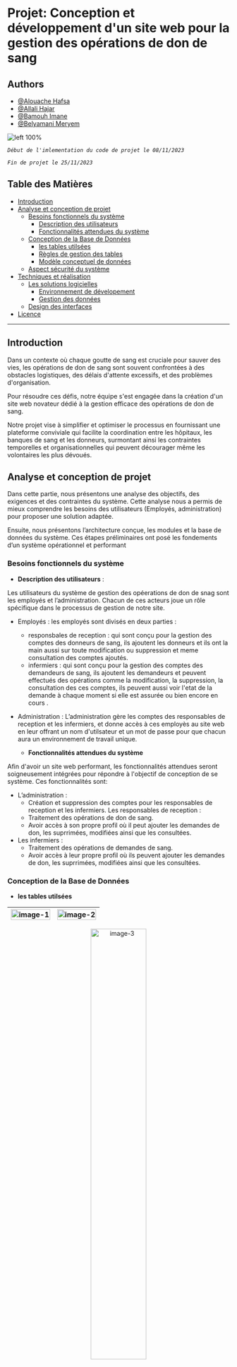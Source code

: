 # Projet: Conception et développement d'un site web pour la gestion des opérations de don de sang

## Authors
- [@Alouache Hafsa](https://wwwgitgithub.com/octokatherine)
- [@Allali Hajar](https://www.github.com/octokatherine)
- [@Bamouh Imane](https://www.github.com/octokatherine)
- [@Belyamani Meryem](https://www.github.com/octokatherine)

![left 100%](https://github.com/bamouhimane/Blood_donation/assets/125123163/ca4bc8cd-f89a-4808-bef9-ae074ae0db75)

_`Début de l'imlementation du code de projet le 08/11/2023`_

_`Fin de projet le 25/11/2023`_
## Table des Matières
- [Introduction](#Introduction)
- [Analyse et conception de projet](#Analyse-et-conception-de-projet)
    - [Besoins fonctionnels du système](#Besoins-fonctionnels-du-système)
      - [Description des utilisateurs](#Description-des-utilisateurs)
      - [Fonctionnalités attendues du système](#Fonctionnalités-attendues-du-système)
    - [Conception de la Base de Données](#Conception-de-la-Base-de-Données)
        - [les tables utilsées](#les-tables-utilsées)
        - [Règles de gestion des tables](#Règles-de-gestion-des-tables)
        - [Modèle conceptuel de données](#Modèle-conceptuel-de-données)
    - [Aspect sécurité du système](#Aspect-sécurité-du-système )
- [Techniques et réalisation](#Techniques-et-réalisation)
    - [Les solutions logicielles](#Les-solutions-logicielles)
        - [Environnement de dévelopement](#Environnement-de-dévelopement)
        - [Gestion des données](#Gestion-des-données)
    - [Design des interfaces](#Design-des-interfaces)
- [Licence](#Licence)

---

## Introduction
Dans un contexte où chaque goutte de sang est cruciale pour sauver des vies, les opérations de don de sang sont souvent confrontées à des obstacles logistiques, des délais d'attente excessifs, et des problèmes d'organisation.

Pour résoudre ces défis, notre équipe s'est engagée dans la création d'un site web novateur dédié à la gestion efficace des opérations de don de sang. 

Notre projet vise à simplifier et optimiser le processus en fournissant une plateforme conviviale qui facilite la coordination entre les hôpitaux, les banques de sang et les donneurs, surmontant ainsi les contraintes temporelles et organisationnelles qui peuvent décourager même les volontaires les plus dévoués.

## Analyse et conception de projet
Dans cette partie, nous présentons une analyse des objectifs, des exigences et des contraintes du système. Cette analyse nous a permis de mieux comprendre les besoins des utilisateurs (Employés, administration) pour proposer une solution adaptée. 

Ensuite, nous présentons l’architecture conçue, les modules et la base de données du système. Ces étapes préliminaires ont posé les fondements d’un système opérationnel et performant

### Besoins fonctionnels du système

  - **Description des utilisateurs** :
    
Les utilisateurs du système de gestion des opéerations de don de snag sont les employés et l’administration.
Chacun de ces acteurs joue un rôle spécifique dans le processus de gestion de notre site. 

- Employés : les employés sont divisés en deux parties :
  
    - responsbales de reception : qui sont conçu pour la gestion des comptes des donneurs de sang, ils ajoutent les donneurs et ils ont la main aussi sur toute modification ou suppression et meme consultation des comptes ajoutés. 
    - infermiers : qui sont conçu pour la gestion des comptes des demandeurs de sang, ils ajoutent les demandeurs et peuvent effectués des opérations comme la modification, la suppression, la consultation des ces comptes, ils peuvent aussi voir l'etat de la demande à chaque moment si elle est assurée ou bien encore en cours . 

- Administration : L’administration gère les comptes des responsables de reception et les infermiers, et donne accès à ces employès au site web en leur offrant un nom d'utilsateur et un mot de passe pour que chacun aura un environnement de travail unique.

  - **Fonctionnalités attendues du système**

Afin d'avoir un site web performant, les fonctionnalités attendues seront soigneusement intégrées pour répondre à l'objectif de conception de se système. Ces fonctionnalités sont: 
- L’administration :
    - Création et suppression des comptes pour les responsables de reception et les infermiers. 
Les responsables de reception :
    - Traitement des opérations de don de sang.
    - Avoir accès à son propre profil où il peut ajouter les demandes de don, les suprrimées, modifiées ainsi que les consultées. 
- Les infermiers :
    - Traitement des opérations de demandes de sang. 
    - Avoir accès à leur propre profil où ils peuvent ajouter les demandes de don, les suprrimées, modifiées ainsi que les consultées.

### Conception de la Base de Données

  - **les tables utilsées**
  
| <img src="https://github.com/bamouhimane/Blood_donation/assets/125123163/4739d6c1-2658-42ed-a67b-36d7cb0814bb" width="100%" alt="image-1"> | <img src="https://github.com/bamouhimane/Blood_donation/assets/125123163/66057ec5-6b13-4f32-afa8-a911888f3612" width="100%" alt="image-2"> |
| --- | --- |

<p align="center">
  <img src="https://github.com/bamouhimane/Blood_donation/assets/125123163/26443a53-c533-464f-a322-7d9a84824c98" width="50%" alt="image-3">
</p>

  - **Règles de gestion des tables :**

Voici les règles de gestion de notre système:

TABLE login_users:
- Chaque utilisateur(infirmier ou responsable) doit avoir un CNIE et username unique,se sont la clé primaire de la table.
- Les colonnes :username,password,function,nome et prenom ne doivent pas etre nuls.
- Les colonnes :creation_date et last_modified sont remplis une fois creation de compte respectivement modification.

TABLE login_admin:
- la colonne id represente l'identifiant de l'administrateur censé gérer les comptes des employés(infirmiers et responsables),la colonne username_ad est aussi unique.Ces deux représentent la clé primaire de la table.
- les colonnes username_ad et password_ad ne doivent pas etre nuls.

TABLE centre:
- la colonne idcentre est la clé primaire de la table .
- Les colonnes :nom(nom du centre),adresse et tel ne doivent pas etre nuls.
- La colonne: trois_prem_car ,represente la chaine que chaque centre est censé l'utiliser en début pour construire les mots de passe de ces employés,pour ainsi garder l'appartenance à chaque centre.

TABLE operation_demande :
- la colonne idoperation représente la clé primaire de la table.
- la colonne : iddemandeur est la clé etrangère qui référencie la colonne iddemandeur (clé primaire) dans la table demandeur.
	=> un demandeur peut faire plusieurs opérations de demande dans son centre,alors que une opération de demande appartient à un seul demandeur.
- la colonne date_demande et quantite_sang sont remplis une fois création de demande (remplissage de formulaire de demande).
- la colonne etat_demande représente l'état de la demande effectuée en comparant la quantité disponible du sang avec celle demandée par l'infirmier pour un patient donné,elle peut prendre deux états  : assurée ou en cours.
- la colonne id_centre représente  la clé etrangère de cette table qui référencie la colonne idcentre dans la table centre.
	=> les opérations de demande peuvent etre effectués dans différents centres ,alors qu'une opération selon son id appartient à un seul centre. 

TABLE demandeur:
- la colonne iddemandeur et CNIE représentent la clé primaire de la table.
- Les autres colonnes ne doivent pas etre nuls.
	=> un demandeur peut effectuer plusieurs opérations de demandes mais dans le meme centre.


 
TABLE operation_don :
- la colonne id représente la clé primaire de la table.
- la colonne : id_donneur est la clé etrangère qui référencie la colonne iddonneur (clé primaire) dans la table donneur.
	=> un donneur peut faire plusieurs opérations de don,alors qu'une opération de don appartient à un seul donneur.
- les colonne date_don et quantite_sang donnée sont remplis une fois le don effectué (remplissage de formulaire de don).
- la colonne id_centre représente  la clé etrangère de cette table qui référencie la colonne idcentre dans la table centre.
	=> les opérations de don peuvent etre effectuées dans plusieurs centres,alors qu'une opération de don appartient à un seul centre.

TABLE donneur :
- la colonne idonneur représente la clé primaire de la table.
	=> un donneur peut faire plusieurs opérations de don,alors que une opération de don appartient à un seul doneur.
- la colonne date_demande et quantite_sang sont remplis une fois création de demande (remplissage de formulaire de demande).
- les autres colonnes représentant les informations des donneurs ne doivent pas etre nuls.

  
    

  - **Modèle conceptuel de données :**
  
 Le MCD, qui fait partie de la méthode Merise, a pour objectif de décrire les données
 utilisées par un système d’information ainsi que leurs relations. Il permet de représenter
 de manière logique les informations en utilisant un ensemble de règles et de diagrammes
 standardisés
 Le modèle conceptuel de données de notre système est représenté dans la figure ci-dessous :

![left 50%](https://github.com/bamouhimane/Blood_donation/assets/125123163/6e738150-b05b-4601-b68c-60b141b6720d)

### Aspect sécurité du système 
Le code proposé vise à renforcer la sécurité de l'application de plusieurs manières :



  - Problème :

Le système actuel stocke les mots de passe de manière non sécurisée dans le fichier config.properties, ce qui expose ces informations sensibles. De plus, la comparaison des mots de passe entrés par les utilisateurs avec ceux stockés dans la base de données n'utilise pas de mécanisme de hachage sécurisé, ce qui peut compromettre la sécurité du système en cas de fuite d'informations.

  - Solution :

Pour renforcer la sécurité du système, la première étape consiste à utiliser des algorithmes de hachage sécurisés pour stocker les mots de passe dans la base de données. Cela empêchera la lecture directe des mots de passe même en cas d'accès non autorisé à la base de données.

La deuxième étape consiste à mettre en œuvre une comparaison sécurisée des mots de passe lors de l'authentification des utilisateurs. Plutôt que de comparer les mots de passe en clair, le système doit comparer le hachage du mot de passe entré par l'utilisateur avec le hachage stocké dans la base de données.Cela implique l'utilisation d'un algorithme de hashage robuste, en l'occurrence le BCRYPT. 




  - Problème : 

Actuellement, la clé de connexion à la base de données est stockée en clair dans le fichier config.properties, exposant potentiellement cette information sensible.

  - Solution :

 Afin de renforcer la sécurité du système, nous avons mis en place un mécanisme de chiffrement pour la clé de connexion à la base de données. Cela implique l'utilisation d'un algorithme de chiffrement robuste, en l'occurrence l'AES (Advanced Encryption Standard), pour protéger la confidentialité de cette clé. Le processus de chiffrement est réalisé lors de la configuration initiale et la clé chiffrée est stockée dans le fichier de configuration config.properties. Ainsi, même si un accès non autorisé au fichier se produisait, la clé de connexion demeurerait sécurisée, car elle serait stockée sous forme chiffrée.

- Implémentation :

 L'algorithme AES a été choisi pour son niveau de sécurité élevé et sa large adoption dans les pratiques de chiffrement. La clé de chiffrement utilisée est elle-même stockée de manière sécurisée, en étant obtenue à partir d'un gestionnaire de clés dédié (key.properties). 

Cette solution garantit que même en cas d'accès aux fichiers de configuration, les informations sensibles, telles que la clé de connexion à la base de données, restent confidentielles grâce à leur chiffrement. Elle contribue ainsi à renforcer la sécurité globale du système en adoptant des bonnes pratiques de gestion des données sensibles.

## Techniques et réalisation

Nous présentons la partie réalisation et implémentation de notre projet. Nous commencerons par présenter les outils de développement utilisés. Ensuite, nous élaborerons une présentation des différentes interfaces graphiques.

### Les solutions logicielles

- **Environnement de dévelopement :**
    - Eclipse Java JEE
 <p align="center">
  <img src="https://github.com/bamouhimane/Blood_donation/assets/125123163/4795d884-333c-4108-880f-0340c4fec914" width="20%" alt="image-7">
</p>
    
- **Gestion des données :**
    - Utilisation de DAO(Data Access Object)pour la manipulation des données.
    - Mise en œuvre de Singletons de Connexion pour assurer une gestion efficace des connexions à la base de données.
    - Intégration de classes CDI pour la gestion de l'injection de dépendances.
      
<p align="center">
  <img src="https://github.com/bamouhimane/Blood_donation/assets/125123163/3359f7d0-7d9f-46fd-b718-ba1876a1bff7" width="20%" alt="image-8">
</p>
 
**Design des interfaces :**
    - Utilisation de PrimeFaces pour des composants d'interface utilisateur riches.
    - Intégration de Bootstrap pour la conception et la mise en page responsives.
    - Personnalisation des interfaces avec HTML et CSS.
<p align="center">
  <img src="https://github.com/bamouhimane/Blood_donation/assets/125123163/751612a3-c0f1-4c8b-ac28-434c3ea7f637" width="40%" alt="image-8">
</p>


- **Page d'acceuil :**
  
La page d’accueil (voir la figure 1.1) de notre site est conçue pour répondre aux besoins spécifiques de chaque utilisateur. Selon leur rôle, les employés et les administrateurs ont accès à différentes opérations.
La page d’accueil propose deux choix distincts en fonction de l’utilisateur connecté (voir la figure
1.2), permettant une navigation facile et une expérience personnalisée.
De plus, la page d’accueil comprend également une section ”About” (voir la figure 1.3) qui fournit des
informations sur nous et sur le site, son objectif et son fonctionnement, et une section de Team  (voir la figure 1.4) qui présente notre équipe et leurs comptes sur les réseaux sociaux; ainsi qu'une derniere section de contact qui fournit des informations comme notre mails, numeros de telephone et adresse en cas de vouloir envoyé une reclamation (voir la figure
1.5).

| ![image](https://github.com/bamouhimane/Blood_donation/assets/125123163/6ffefd0b-4c8b-442d-9038-c0c7ae601567) | ![image2](https://github.com/bamouhimane/Blood_donation/assets/125123163/964d65ae-a1ff-430e-b3e3-0c70c2f4067a) |
| --- | --- |
| **(figure 1.1)** | **(figure 1.2)** |

| ![image3](https://github.com/bamouhimane/Blood_donation/assets/125123163/b9448ea5-551c-4e21-bbc0-7b74cc666ba0) | ![image4](https://github.com/bamouhimane/Blood_donation/assets/125123163/47b661b2-910e-4a93-bc05-a7362013aacf) |
| --- | --- |
| **(figure 1.4)** | **(figure 1.3)** |


  <p align="center">
  <img src="https://github.com/bamouhimane/Blood_donation/assets/125123163/e9685cec-d970-417b-8cca-aeb77b05da39" width="70%" alt="Description de l'image">
</p>

<p align="center"><strong>(Figure 1.5)</strong></p>


- **Page d'Authentification :**

 Pour accéder à la plateforme, les employé devront saisir leur nom d'utilsateur et leur mot
 de passe, puis cliquer sur le bouton ”login” (voir la figure 2.1). Une fois connectés,
les utilisateurs seront redirigés vers l'environnement des responsbales de réception ou des infermiers selon les données saisies lors d'authentification, ainsi avoir un contrôle total sur leur session.
Pour les administrateurs, ils ont une page d'authentification unique qui les redirige vers l'environnement d'adminsitration ainsi avoir de meme un contrôle total sur leur session.

 <p align="center">
  <img src="https://github.com/bamouhimane/Blood_donation/assets/125123163/0aeb8f06-d153-4497-9bba-d69a6b3b4b5f" width="70%" alt="Description de l'image">
</p>
<p align="center"><strong>(Figure 2.1)</strong></p>

 
- **Connexion en tant que employés :**
  
  Après une authentification réussie, l'employé selon les informations saisies (nom de l'utilisateur, mot de passe)  sera redirigé vers l'interface qui lui correspond :
  
    - **Connexion en tant qu'infirmier :**
      
   Une fois authentifié, l'infirmier aura la main sur la gestion des opérations de demandes de sang, il sera redirigé en premier vers la page de consultation de tous les demandes effectués notant que ces demandes concernent tous les centres (voir la figure 4-1).
- l'infirmier peut ajouter une demande en remplissant tous les champs necessaires sachant qu'il ne faut pas ajouter un demandeur déja existant dans le meme jour (voir la figure 4-2).
- l'infirmier peut aussi modifier les données d'une demande, il est important de noter qu'il n'aura la main que sur les demandes de son centre (voir la figure 4-3).
- l'infirmier peut consulter les demandes qui sont traitées et celles qui sont en cours afin d'avoir une gestion efficace des demandes de sang (voir la figure 4-4).

| ![image](https://github.com/bamouhimane/Blood_donation/assets/125123163/a8775d90-aafe-4465-8b64-763be7aeea9b) | ![image2](https://github.com/bamouhimane/Blood_donation/assets/125123163/fa58f7a0-5d1b-465e-bb48-766248d2c89f) |
| --- | --- |
| **(figure 4.1)** | **(figure 4.2)** |

| ![image3](https://github.com/bamouhimane/Blood_donation/assets/125123163/f738b0a6-89a7-484e-8a20-7e2abc788a4f) | ![image4](https://github.com/bamouhimane/Blood_donation/assets/125123163/85507a7f-eadf-44db-abfa-72e3acf2ed51) |
| --- | --- |
| **(figure 4.3)** | **(figure 4.4)** |



  - **Connexion en tant que responsable de reception :**
    
     Une fois authentifié, le responsable de reception aura la main sur la gestion des opérations de don de sang, il sera redirigé en premier vers la page de consultation de tous les dons effectués notant que ces dons concernent tous les centres (voir la figure 5-1).
    - le responsable de reception peut modifier les données d'une opération de don, il est important de noter qu'il n'aura la main que sur les données de dons de sang de son centre (voir la figure 5-2).
- le responsable de reception peut ajouter une opération de don en remplissant tous les champs necessaires sachant qu'il ne faut pas ajouter un opération de don qui existe déja dans le meme jour (voir la figure 5-3).

| ![image](https://github.com/bamouhimane/Blood_donation/assets/125123163/a993c540-e342-4a89-82f0-5948c2d51d28) | ![image2](https://github.com/bamouhimane/Blood_donation/assets/125123163/063e4ad1-b0c4-44eb-904d-b6fc64354c60) |
| --- | --- |
| **(figure 5.1)** | **(figure 5.2)** |

<p align="center">
  <img src="https://github.com/bamouhimane/Blood_donation/assets/125123163/fc50c653-eeff-43a2-b80b-d55647492746" width="60%" alt="Description de l'image">
</p>

<p align="center"><strong>(Figure 1.5)</strong></p>

- **Connexion en tant qu'Administrateur :**
  
Après une authentification réussie, l'administrateur peut accéder à l'espace de gestion des employés pour faire la création,la modification,la consultation ou la suppression.
 <p align="center">
  <img src="https://github.com/bamouhimane/Blood_donation/assets/125123163/40ee0dc4-27fa-46cc-864a-17ae2999c875" width="70%" alt="Description de l'image">
</p>
  <p align="center"><strong>(Figure 2.1)</strong></p>

- Création d'un nouveau compte: l'administrateur peut créer un compte si il a rempli tous les champs et si le nom d'utilisateur et le mot de passe sont uniques(n'existent pas déjà dans la base de données),sinon une erreur s'affiche.(voir la figure 3-2)
- Modification d'un compte: l'administrateur peut modifier un compte si il rempli tous les champs et si le nom d'utilisateur et le CNIE existe déjà dans la base de données,sinon une erreur s'affiche.
- Suppression d'un compte: afin de supprimer un compte,l'administrateur doit entre le CNIE sécifique à ce compte qui doit etre déjà existant.(voir la figure 3-3)
- Consultation : l'administrateur peut consulter les  comptes existants dans la base de données (voir la figure 3-4).Il est possible de saisir le CNIE d'un compte pour voir ces détails(voir la figure 3-5).

| ![image](https://github.com/bamouhimane/Blood_donation/assets/125123163/6f55471f-47c7-41d6-a65b-27763639d419) | ![image2](https://github.com/bamouhimane/Blood_donation/assets/125123163/9993d7e7-8e10-47ef-917d-87e323255896) |
| --- | --- |
| **(figure 3.2)** | **(figure 3.3)** |

| ![image3](https://github.com/bamouhimane/Blood_donation/assets/125123163/e8c94909-9a51-459d-9c15-cd8eaf3cb387) | ![image4](https://github.com/bamouhimane/Blood_donation/assets/125123163/d2a053e6-51cc-4dc5-ab2b-5ea71e9bf83b) |
| --- | --- |
| **(figure 3.4)** | **(figure 3.5)** |


## Licence

Distribué sous la licence MIT. Voir `LICENSE` pour plus d'informations.
